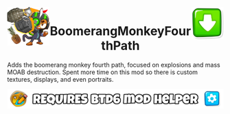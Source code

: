 <a href="https://github.com/MrGoopyDrawers/BoomerangFourthPath/releases/download/1.0.0/BoomerangMonkeyFourthPath.dll">
    <img align="left" alt="Icon" height="90" src="Icon.png">
    <img align="right" alt="Download" height="75" src="https://raw.githubusercontent.com/gurrenm3/BTD-Mod-Helper/master/BloonsTD6%20Mod%20Helper/Resources/DownloadBtn.png">
</a>

<h1 align="center">BoomerangMonkeyFourthPath</h1>

Adds the boomerang monkey fourth path, focused on explosions and mass MOAB destruction. Spent more time on this mod so there is custom textures, displays, and even portraits.

[![Requires BTD6 Mod Helper](https://raw.githubusercontent.com/gurrenm3/BTD-Mod-Helper/master/banner.png)](https://github.com/gurrenm3/BTD-Mod-Helper#readme)
